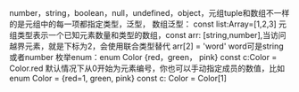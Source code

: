 number，string，boolean，null，undefined，object，元组tuple和数组不一样的是元组中的每一项都指定类型，泛型，
数组泛型： const list:Array<number>=[1,2,3]
元组类型表示一个已知元素数量和类型的数组，const arr: [string,number],当访问越界元素，就是下标为2，会使用联合类型替代 arr[2] = 'word' word可是string或者number
枚举enum：enum Color {red，green， pink}
    const c:Color = Color.red
    默认情况下从0开始为元素编号，你也可以手动指定成员的数值，比如enum Color = {red=1, green, pink} 
    const c: Color = Color[1]
